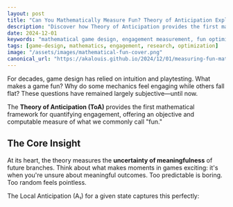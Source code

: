 ```yaml
---
layout: post
title: "Can You Mathematically Measure Fun? Theory of Anticipation Explained"
description: "Discover how Theory of Anticipation provides the first mathematical framework for quantifying engagement in games, with interactive demos proving measurable results."
date: 2024-12-01
keywords: "mathematical game design, engagement measurement, fun optimization, game mechanics, theory of anticipation"
tags: [game-design, mathematics, engagement, research, optimization]
image: "/assets/images/mathematical-fun-cover.png"
canonical_url: "https://akalouis.github.io/2024/12/01/measuring-fun-mathematically/"
---
```


For decades, game design has relied on intuition and playtesting. What makes a game fun? Why do some mechanics feel engaging while others fall flat? These questions have remained largely subjective—until now.

The **Theory of Anticipation (ToA)** provides the first mathematical framework for quantifying engagement, offering an objective and computable measure of what we commonly call "fun."

## The Core Insight

At its heart, the theory measures the **uncertainty of meaningfulness** of future branches. Think about what makes moments in games exciting: it's when you're unsure about meaningful outcomes. Too predictable is boring. Too random feels pointless.

The Local Anticipation (A₁) for a given state captures this perfectly:
